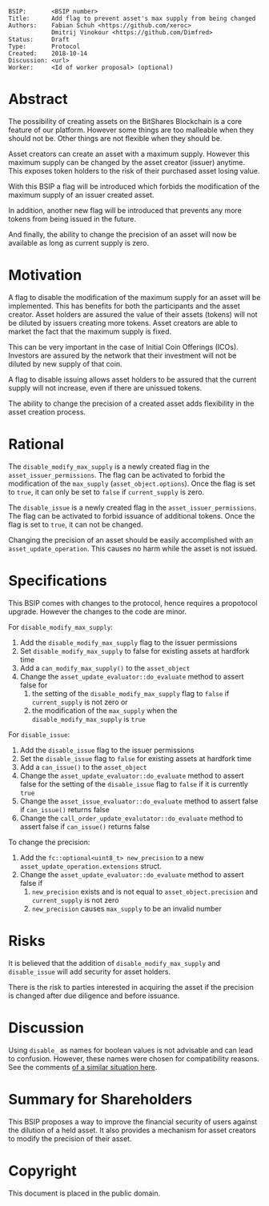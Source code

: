     BSIP:       <BSIP number>
    Title:      Add flag to prevent asset's max supply from being changed
    Authors:    Fabian Schuh <https://github.com/xeroc>
                Dmitrij Vinokour <https://github.com/Dimfred>
    Status:     Draft
    Type:       Protocol
    Created:    2018-10-14
    Discussion: <url>
    Worker:     <Id of worker proposal> (optional)

# Abstract

The possibility of creating assets on the BitShares Blockchain is a core feature of our platform. However some things are too malleable when they should not be. Other things are not flexible when they should be.

Asset creators can create an asset with a maximum supply. However this maximum supply can be changed by the asset creator (issuer) anytime. This exposes token holders to the risk of their purchased asset losing value.

With this BSIP a flag will be introduced which forbids the modification of the maximum supply of an issuer created asset.

In addition, another new flag will be introduced that prevents any more tokens from being issued in the future.

And finally, the ability to change the precision of an asset will now be available as long as current supply is zero.

# Motivation

A flag to disable the modification of the maximum supply for an asset will be implemented. This has benefits for both the participants and the asset creator. Asset holders are assured the value of their assets (tokens) will not be diluted by issuers creating more tokens. Asset creators are able to market the fact that the maximum supply is fixed.

This can be very important in the case of Initial Coin Offerings (ICOs). Investors are assured by the network that their investment will not be diluted by new supply of that coin.

A flag to disable issuing allows asset holders to be assured that the current supply will not increase, even if there are unissued tokens.

The ability to change the precision of a created asset adds flexibility in the asset creation process.

# Rational

The `disable_modify_max_supply` is a newly created flag in the `asset_issuer_permissions`. The flag can be activated to forbid the modification of the `max_supply` (`asset_object.options`). Once the flag is set to `true`, it can only be set to `false` if `current_supply` is zero.

The `disable_issue` is a newly created flag in the `asset_issuer_permissions`. The flag can be activated to forbid issuance of additional tokens. Once the flag is set to `true`, it can not be changed.

Changing the precision of an asset should be easily accomplished with an `asset_update_operation`. This causes no harm while the asset is not issued.

# Specifications

This BSIP comes with changes to the protocol, hence requires a propotocol upgrade. However the changes to the code are minor.

For `disable_modify_max_supply`:

1. Add the `disable_modify_max_supply` flag to the issuer permissions
2. Set `disable_modify_max_supply` to false for existing assets at hardfork time
3. Add a `can_modify_max_supply()` to the `asset_object`
4. Change the `asset_update_evaluator::do_evaluate` method to assert false for
    1. the setting of the `disable_modify_max_supply` flag to `false` if `current_supply` is not zero or
    2. the modification of the `max_supply` when the `disable_modify_max_supply` is `true`
   
For `disable_issue`:

1. Add the `disable_issue` flag to the issuer permissions
2. Set the `disable_issue` flag to `false` for existing assets at hardfork time
3. Add a `can_issue()` to the `asset_object`
4. Change the `asset_update_evaluator::do_evaluate` method to assert false for the setting of the `disable_issue` flag to `false` if it is currently `true`
5. Change the `asset_issue_evaluator::do_evaluate` method to assert false if `can_issue()` returns false
6. Change the `call_order_update_evalutator::do_evaluate` method to assert false if `can_issue()` returns false

To change the precision:

1. Add the `fc::optional<uint8_t> new_precision` to a new `asset_update_operation.extensions` struct.
2. Change the `asset_update_evaluator::do_evaluate` method to assert false if 
   1. `new_precision` exists and is not equal to `asset_object.precision` and `current_supply` is not zero
   2. `new_precision` causes `max_supply` to be an invalid number

# Risks

It is believed that the addition of `disable_modify_max_supply` and `disable_issue` will add security for asset holders.

There is the risk to parties interested in acquiring the asset if the precision is changed after due diligence and before issuance.  

# Discussion

Using `disable_` as names for boolean values is not advisable and can lead to confusion. However, these names were chosen for compatibility reasons. See the comments [of a similar situation here](https://github.com/bitshares/bitshares-core/pull/1375#pullrequestreview-164580457).

# Summary for Shareholders

This BSIP proposes a way to improve the financial security of users against the dilution of a held asset. It also provides a mechanism for asset creators to modify the precision of their asset.

# Copyright

This document is placed in the public domain.
